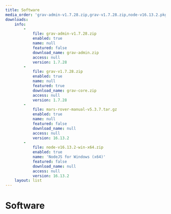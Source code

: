 ```yaml
---
title: Software
media_order: 'grav-admin-v1.7.28.zip,grav-v1.7.28.zip,node-v16.13.2.pkg,node-v16.13.2-win-x64.zip'
downloads:
    info:
        -
            file: grav-admin-v1.7.28.zip
            enabled: true
            name: null
            featured: false
            download_name: grav-admin.zip
            access: null
            version: 1.7.28
        -
            file: grav-v1.7.28.zip
            enabled: true
            name: null
            featured: true
            download_name: grav-core.zip
            access: null
            version: 1.7.28
        -
            file: mars-rover-manual-v5.3.7.tar.gz
            enabled: true
            name: null
            featured: false
            download_name: null
            access: null
            version: 16.13.2
        -
            file: node-v16.13.2-win-x64.zip
            enabled: true
            name: 'NodeJS for Windows (x64)'
            featured: false
            download_name: null
            access: null
            version: 16.13.2
    layout: list
---
```


# Software